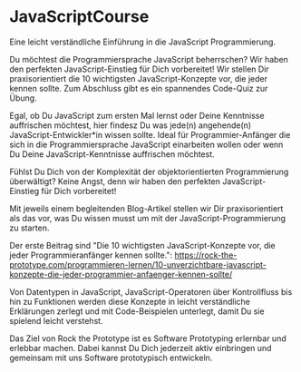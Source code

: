 # JavaScriptCourse

Eine leicht verständliche Einführung in die JavaScript Programmierung.

Du möchtest die Programmiersprache JavaScript beherrschen? Wir haben den perfekten JavaScript-Einstieg für Dich vorbereitet! Wir stellen Dir praxisorientiert die 10 wichtigsten JavaScript-Konzepte vor, die jeder kennen sollte. Zum Abschluss gibt es ein spannendes Code-Quiz zur Übung.

Egal, ob Du JavaScript zum ersten Mal lernst oder Deine Kenntnisse auffrischen möchtest, hier findesz Du was jede(n) angehende(n) JavaScript-Entwickler*in wissen sollte.
Ideal für Programmier-Anfänger die sich in die Programmiersprache JavaScript einarbeiten wollen oder wenn Du Deine JavaScript-Kenntnisse auffrischen möchtest.

Fühlst Du Dich von der Komplexität der objektorientierten Programmierung überwältigt? Keine Angst, denn wir haben den perfekten JavaScript-Einstieg für Dich vorbereitet!

Mit jeweils einem begleitenden Blog-Artikel stellen wir Dir praxisorientiert als das vor, was Du wissen musst um mit der JavaScript-Programmierung zu starten.

Der erste Beitrag sind "Die 10 wichtigsten JavaScript-Konzepte vor, die jeder Programmieranfänger kennen sollte.":
https://rock-the-prototype.com/programmieren-lernen/10-unverzichtbare-javascript-konzepte-die-jeder-programmier-anfaenger-kennen-sollte/  

Von Datentypen in JavaScript, JavaScript-Operatoren über Kontrollfluss bis hin zu Funktionen werden diese Konzepte in leicht verständliche Erklärungen zerlegt und mit Code-Beispielen unterlegt, damit Du sie spielend leicht verstehst.

Das Ziel von Rock the Prototype ist es Software Prototyping erlernbar und erlebbar machen.
Dabei kannst Du Dich jederzeit aktiv einbringen und gemeinsam mit uns Software prototypisch entwickeln.
